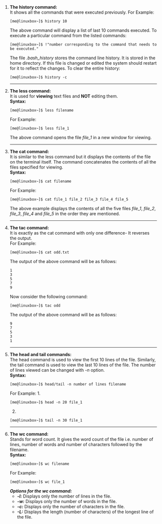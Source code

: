 1. **The history command:**<br>
    It shows all the commands that were executed previously.
    For Example:
    ```console
    [me@linuxbox~]$ history 10
    ```
    The above command will display a list of last 10 commands executed. To execute a particular command from the listed commands:
    ```console
    [me@linuxbox~]$ !"number corresponding to the command that needs to be executed."
    ```
    The file *.bash_history* stores the command line history. It is stored in the home directory. If this file is changed or edited the system should restart for it to reflect the changes. To clear the entire history:
    ```console
    [me@linuxbox~]$ history -c
    ```
    ***
2. **The less command:**<br>
    It is used for **viewing** text files and **NOT** editing them.<br>
    **Syntax:**
    ```console
    [me@linuxbox~]$ less filename
    ```
    For Example:
    ```console
    [me@linuxbox~]$ less file_1
    ```
    The above command opens the file *file_1* in a new window for viewing.<br>
    ***
3. **The cat command:**<br>
    It is similar to the less command but it displays the contents of the file on the terminal itself. The command concatenates the contents of all the files specified for viewing.<br>
    **Syntax:**
    ```console
    [me@linuxbox~]$ cat filename
    ```
    For Example:
    ```console
    [me@linuxbox~]$ cat file_1 file_2 file_3 file_4 file_5
    ```
    The above example displays the contents of all the five files *file_1*, *file_2*, *file_3*, *file_4* and *file_5* in the order they are mentioned.
    ***
4. **The tac command:**<br>
    It is exactly as the cat command with only one difference- It reverses the output.<br>
    For Example:
    ```console
    [me@linuxbox~]$ cat odd.txt
    ```
    The output of the above command will be as follows:
    ```
    1
    3
    5
    7
    9
    ```
    Now consider the following command:
    ```console
    [me@linuxbox~]$ tac odd
    ```
    The output of the above command will be as follows:
    ```
    9
    7
    5
    3
    1
    ```
    ***
5. **The head and tail commands:**<br>
    The head command is used to view the first 10 lines of the file. Similarly, the tail command is used to view the last 10 lines of the file. The number of lines viewed can be changed with *-n* option.<br>
    **Syntax:**
    ```console
    [me@linuxbox~]$ head/tail -n number of lines filename
    ```
    For Example:
    1.
    ```console
    [me@linuxbox~]$ head -n 20 file_1
    ```
    2.
    ```console
    [me@linuxbox~]$ tail -n 30 file_1
    ```
    ***
6. **The wc command:**<br>
    Stands for word count. It gives the word count of the file i.e. number of lines, number of words and number of characters followed by the filename.<br>
    **Syntax:**
    ```console
    [me@linuxbox~]$ wc filename
    ```
    For Example:
    ```console
    [me@linuxbox~]$ wc file_1
    ```
    ***Options for the wc command:***
    * ***-l:*** Displays only the number of lines in the file.
    * ***-w:*** Displays only the number of words in the file.
    * ***-c:*** Displays only the number of characters in the file.
    * ***-L:*** Displays the length (number of characters) of the longest line of the file.
